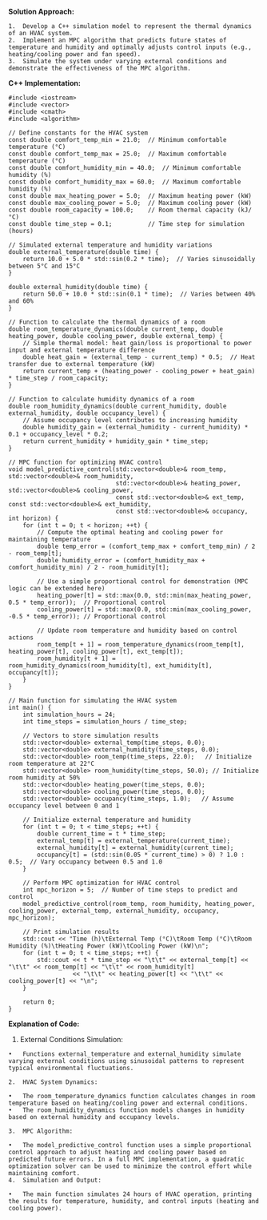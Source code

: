 **Solution Approach:**

	1.	Develop a C++ simulation model to represent the thermal dynamics of an HVAC system.
	2.	Implement an MPC algorithm that predicts future states of temperature and humidity and optimally adjusts control inputs (e.g., heating/cooling power and fan speed).
	3.	Simulate the system under varying external conditions and demonstrate the effectiveness of the MPC algorithm.

**C++ Implementation:**
```
#include <iostream>
#include <vector>
#include <cmath>
#include <algorithm>

// Define constants for the HVAC system
const double comfort_temp_min = 21.0;  // Minimum comfortable temperature (°C)
const double comfort_temp_max = 25.0;  // Maximum comfortable temperature (°C)
const double comfort_humidity_min = 40.0;  // Minimum comfortable humidity (%)
const double comfort_humidity_max = 60.0;  // Maximum comfortable humidity (%)
const double max_heating_power = 5.0;  // Maximum heating power (kW)
const double max_cooling_power = 5.0;  // Maximum cooling power (kW)
const double room_capacity = 100.0;    // Room thermal capacity (kJ/°C)
const double time_step = 0.1;          // Time step for simulation (hours)

// Simulated external temperature and humidity variations
double external_temperature(double time) {
    return 10.0 + 5.0 * std::sin(0.2 * time);  // Varies sinusoidally between 5°C and 15°C
}

double external_humidity(double time) {
    return 50.0 + 10.0 * std::sin(0.1 * time);  // Varies between 40% and 60%
}

// Function to calculate the thermal dynamics of a room
double room_temperature_dynamics(double current_temp, double heating_power, double cooling_power, double external_temp) {
    // Simple thermal model: heat gain/loss is proportional to power input and external temperature difference
    double heat_gain = (external_temp - current_temp) * 0.5;  // Heat transfer due to external temperature (kW)
    return current_temp + (heating_power - cooling_power + heat_gain) * time_step / room_capacity;
}

// Function to calculate humidity dynamics of a room
double room_humidity_dynamics(double current_humidity, double external_humidity, double occupancy_level) {
    // Assume occupancy level contributes to increasing humidity
    double humidity_gain = (external_humidity - current_humidity) * 0.1 + occupancy_level * 0.2;
    return current_humidity + humidity_gain * time_step;
}

// MPC function for optimizing HVAC control
void model_predictive_control(std::vector<double>& room_temp, std::vector<double>& room_humidity,
                              std::vector<double>& heating_power, std::vector<double>& cooling_power,
                              const std::vector<double>& ext_temp, const std::vector<double>& ext_humidity,
                              const std::vector<double>& occupancy, int horizon) {
    for (int t = 0; t < horizon; ++t) {
        // Compute the optimal heating and cooling power for maintaining temperature
        double temp_error = (comfort_temp_max + comfort_temp_min) / 2 - room_temp[t];
        double humidity_error = (comfort_humidity_max + comfort_humidity_min) / 2 - room_humidity[t];

        // Use a simple proportional control for demonstration (MPC logic can be extended here)
        heating_power[t] = std::max(0.0, std::min(max_heating_power, 0.5 * temp_error));  // Proportional control
        cooling_power[t] = std::max(0.0, std::min(max_cooling_power, -0.5 * temp_error)); // Proportional control

        // Update room temperature and humidity based on control actions
        room_temp[t + 1] = room_temperature_dynamics(room_temp[t], heating_power[t], cooling_power[t], ext_temp[t]);
        room_humidity[t + 1] = room_humidity_dynamics(room_humidity[t], ext_humidity[t], occupancy[t]);
    }
}

// Main function for simulating the HVAC system
int main() {
    int simulation_hours = 24;
    int time_steps = simulation_hours / time_step;

    // Vectors to store simulation results
    std::vector<double> external_temp(time_steps, 0.0);
    std::vector<double> external_humidity(time_steps, 0.0);
    std::vector<double> room_temp(time_steps, 22.0);   // Initialize room temperature at 22°C
    std::vector<double> room_humidity(time_steps, 50.0); // Initialize room humidity at 50%
    std::vector<double> heating_power(time_steps, 0.0);
    std::vector<double> cooling_power(time_steps, 0.0);
    std::vector<double> occupancy(time_steps, 1.0);   // Assume occupancy level between 0 and 1

    // Initialize external temperature and humidity
    for (int t = 0; t < time_steps; ++t) {
        double current_time = t * time_step;
        external_temp[t] = external_temperature(current_time);
        external_humidity[t] = external_humidity(current_time);
        occupancy[t] = (std::sin(0.05 * current_time) > 0) ? 1.0 : 0.5;  // Vary occupancy between 0.5 and 1.0
    }

    // Perform MPC optimization for HVAC control
    int mpc_horizon = 5;  // Number of time steps to predict and control
    model_predictive_control(room_temp, room_humidity, heating_power, cooling_power, external_temp, external_humidity, occupancy, mpc_horizon);

    // Print simulation results
    std::cout << "Time (h)\tExternal Temp (°C)\tRoom Temp (°C)\tRoom Humidity (%)\tHeating Power (kW)\tCooling Power (kW)\n";
    for (int t = 0; t < time_steps; ++t) {
        std::cout << t * time_step << "\t\t" << external_temp[t] << "\t\t" << room_temp[t] << "\t\t" << room_humidity[t]
                  << "\t\t" << heating_power[t] << "\t\t" << cooling_power[t] << "\n";
    }

    return 0;
}
```
**Explanation of Code:**

  1.	External Conditions Simulation:

	•	Functions external_temperature and external_humidity simulate varying external conditions using sinusoidal patterns to represent typical environmental fluctuations.

	2.	HVAC System Dynamics:
 
	•	The room_temperature_dynamics function calculates changes in room temperature based on heating/cooling power and external conditions.
	•	The room_humidity_dynamics function models changes in humidity based on external humidity and occupancy levels.
 
	3.	MPC Algorithm:
 
	•	The model_predictive_control function uses a simple proportional control approach to adjust heating and cooling power based on predicted future errors. In a full MPC implementation, a quadratic optimization solver can be used to minimize the control effort while maintaining comfort.
	4.	Simulation and Output:
 
	•	The main function simulates 24 hours of HVAC operation, printing the results for temperature, humidity, and control inputs (heating and cooling power).
